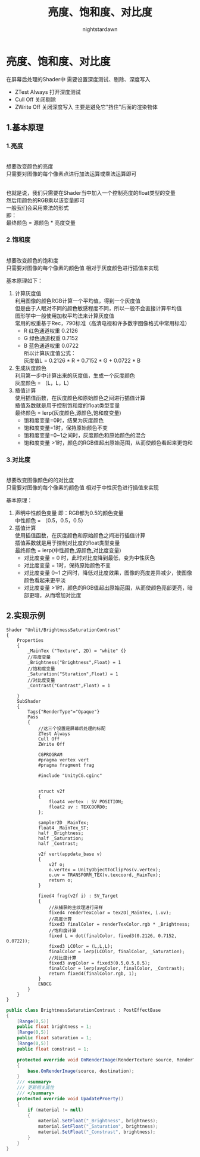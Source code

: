 ﻿---
title: 亮度、饱和度、对比度
tags:
  - Shader
  - Shader基础
  - 屏幕后处理
categories:
  - [技术美术, UnityShader，屏幕后处理]
author:
  - nightstardawn
---

# 亮度、饱和度、对比度

在屏幕后处理的Shader中
需要设置深度测试、剔除、深度写入
- ZTest Always 打开深度测试
- Cull Off 关闭剔除
- ZWrite Off 关闭深度写入
  主要是避免它"挡住"后面的渲染物体

## 1.基本原理

### 1.亮度
<br>想要改变颜色的亮度
<br>只需要对图像的每个像素点进行加法运算或乘法运算即可

<br>也就是说，我们只需要在Shader当中加入一个控制亮度的float类型的变量
<br>然后用颜色的RGB乘以该变量即可
<br>一般我们会采用乘法的形式
<br>即：
<br>最终颜色 = 源颜色 * 亮度变量

### 2.饱和度
<br>想要改变颜色的饱和度
<br>只需要对图像的每个像素的颜色值 相对于灰度颜色进行插值来实现

基本原理如下：
1. 计算灰度值
   <br>利用图像的颜色RGB计算一个平均值，得到一个灰度值
   <br>但是由于人眼对不同的颜色敏感程度不同，所以一般不会直接计算平均值
   <br>图形学中一般使用加权平均法来计算灰度值
   <br>常用的权重基于Rec，790标准（高清电视和许多数字图像格式中常用标准）
    - R 红色通道权重 0.2126
    - G 绿色通道权重 0.7152
    - B 蓝色通道权重 0.0722
      <br>所以计算灰度值公式：
      <br>灰度值L = 0.2126 * R + 0.7152 * G + 0.0722 * B
2. 生成灰度颜色
   <br>利用第一步中计算出来的灰度值，生成一个灰度颜色
   <br>灰度颜色 = （L，L，L）
3. 插值计算
   <br>使用插值函数，在灰度颜色和原始颜色之间进行插值计算
   <br>插值系数就是用于控制饱和度的float类型变量
   <br>最终颜色 = lerp(灰度颜色,源颜色,饱和度变量)
    - 饱和度变量=0时，结果为灰度颜色
    - 饱和度变量=1时，保持原始颜色不变
    - 饱和度变量=0~1之间时，灰度颜色和原始颜色的混合
    - 饱和度变量 >1时，颜色的RGB值超出原始范围，从而使颜色看起来更饱和

### 3.对比度

<br>想要改变图像颜色的的对比度
<br>只需要对图像的每个像素的颜色值 相对于中性灰色进行插值来实现

基本原理：
1. 声明中性颜色变量 即：RGB都为0.5的颜色变量
   <br>中性颜色 = （0.5，0.5，0.5）
2. 插值计算
   <br>使用插值函数，在灰度颜色和原始颜色之间进行插值计算
   <br>插值系数就是用于控制对比度的float类型变量
   <br>最终颜色 = lerp(中性颜色,源颜色,对比度变量)
    - 对比度变量 = 0 时，此时对比度降到最低，变为中性灰色
    - 对比度变量 = 1时，保持原始颜色不变
    - 对比度变量 0~1 之间时，降低对比度效果，图像的亮度差异减少，使图像颜色看起来更平淡
    - 对比度变量 >1时，颜色的RGB值超出原始范围，从而使颜色亮部更亮，暗部更暗，从而增加对比度


## 2.实现示例
```shaderlab
Shader "Unlit/BrightnessSaturationContrast"
{
    Properties
    {
        _MainTex ("Texture", 2D) = "white" {}
        //亮度变量
        _Brightness("Brightness",Float) = 1
        //饱和度变量
        _Saturation("Sturation",Float) = 1
        //对比度变量
        _Contrast("Contrast",Float) = 1
        
    }
    SubShader
    {
        Tags{"RenderType"="Opaque"}
        Pass
        {
            //这三个设置是屏幕后处理的标配
            ZTest Always
            Cull Off
            ZWrite Off
            
            CGPROGRAM
            #pragma vertex vert
            #pragma fragment frag
            
            #include "UnityCG.cginc"
            

            struct v2f
            {
                float4 vertex : SV_POSITION;
                float2 uv : TEXCOORD0;
            };

            sampler2D _MainTex;
            float4 _MainTex_ST;
            half _Brightness;
            half _Saturation;
            half _Contrast;
            
            v2f vert(appdata_base v)
            {
                v2f o;
                o.vertex = UnityObjectToClipPos(v.vertex);
                o.uv = TRANSFORM_TEX(v.texcoord,_MainTex);
                return o;
            }

            fixed4 frag(v2f i) : SV_Target
            {
                //从捕获的主纹理进行采样
                fixed4 renderTexColor = tex2D(_MainTex, i.uv);
                //亮度计算
                fixed3 finalColor = renderTexColor.rgb * _Brightness;
                //饱和度计算
                fixed L = dot(finalColor, fixed3(0.2126, 0.7152, 0.0722));
                fixed3 LCOlor = (L,L,L);
                finalColor = lerp(LCOlor, finalColor, _Saturation);
                //对比度计算
                fixed3 avgColor = fixed3(0.5,0.5,0.5);
                finalColor = lerp(avgColor, finalColor, _Contrast);
                return fixed4(finalColor.rgb, 1);
            }
            ENDCG
        }
    }
}
```
```csharp
public class BrightnessSaturationContrast : PostEffectBase
{
    [Range(0,5)]
    public float brightness = 1;
    [Range(0,5)]
    public float saturation = 1;
    [Range(0,5)]
    public float constrast = 1;

    protected override void OnRenderImage(RenderTexture source, RenderTexture destination)
    {
        base.OnRenderImage(source, destination);
    }
    /// <summary>
    /// 更新相关属性
    /// </summary>
    protected override void UpadateProerty()
    {
        if (material != null)
        {
            material.SetFloat("_Brightness", brightness);
            material.SetFloat("_Saturation", brightness);
            material.SetFloat("_Constrast", brightness);
        }
    }
}
```

